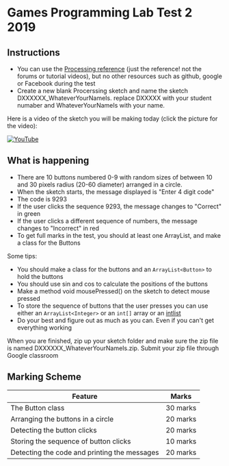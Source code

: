 # Games Programming Lab Test 2 2019

## Instructions
- You can use the [Processing reference](https://processing.org/reference/) (just the reference! not the forums or tutorial videos), but no other resources such as github, google or Facebook during the test
- Create a new blank Procerssing sketch and name the sketch DXXXXXX_WhateverYourNameIs. replace DXXXXX with your student numaber and WhateverYourNameIs with your name. 

Here is a video of the sketch you will be making today (click the picture for the video):

[![YouTube](http://img.youtube.com/vi/O7yDB3nuuug/0.jpg)](https://www.youtube.com/watch?v=O7yDB3nuuug)

## What is happening

- There are 10 buttons numbered 0-9 with random sizes of between 10 and 30 pixels radius (20-60 diameter) arranged in a circle. 
- When the sketch starts, the message displayed is "Enter 4 digit code"
- The code is 9293
- If the user clicks the sequence 9293, the message changes to "Correct" in green
- If the user clicks a different sequence of numbers, the message changes to "Incorrect" in red
- To get full marks in the test, you should at least one ArrayList, and make a class for the Buttons

Some tips:

- You should make a class for the buttons and an ```ArrayList<Button>``` to hold the buttons
- You should use sin and cos to calculate the positions of the buttons
- Make a method void mousePressed() on the sketch to detect mouse pressed
- To store the sequence of buttons that the user presses you can use either an ```ArrayList<Integer>``` or an ```int[]``` array or an [intlist]()
- Do your best and figure out as much as you can. Even if you can't get everything working

When you are finished, zip up your sketch folder and make sure the zip file is named DXXXXXX_WhateverYourNameIs.zip. Submit your zip file through Google classroom

## Marking Scheme

| Feature | Marks |
|---------|-------|
| The Button class | 30 marks |
| Arranging the buttons in a circle | 20 marks |
| Detecting the button clicks | 20 marks |
| Storing the sequence of button clicks | 10 marks |
| Detecting the code and printing the messages | 20 marks |
